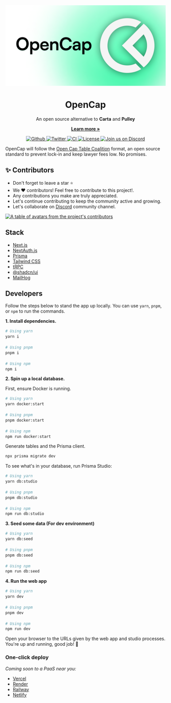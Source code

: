 <picture>
  <source media="(prefers-color-scheme: dark)" srcset=".github/images/cover-dark.png">
  <source media="(prefers-color-scheme: light)" srcset=".github/images/cover-light.png">
  <img alt="OpenCap cover image" src=".github/images/cover-light.png">
</picture>


<h1 align="center">OpenCap</h1>
<p align="center">
  An open source alternative to <strong>Carta</strong> and <strong>Pulley</strong>
</p>
<p align="center">
  <a href="https://opencap.co"><strong>Learn more »</strong></a>
</p>

<p align="center">
  <a href="https://github.com/opencapco/opencap.co/stargazers">
    <img src="https://img.shields.io/github/stars/opencapco/opencap.co??style=flat&label=opencap.co&logo=github&color=2dd4bf&logoColor=fff" alt="Github" />
  </a>
  <a href="https://twitter.com/opencapco">
    <img src="https://img.shields.io/twitter/follow/opencapco?style=flat&label=%40opencapco&logo=twitter&color=0bf&logoColor=0bf" alt="Twitter" />
  </a>
  <a href="https://github.com/opencapco/opencap.co/actions/workflows/production.yml">
    <img src="https://github.com/opencapco/opencap.co/actions/workflows/production.yml/badge.svg?branch=main&title=CI" alt="CI" />
  </a>
  <a href="https://github.com/opencapco/opencap.co/blob/main/LICENSE">
    <img src="https://img.shields.io/github/license/opencapco/opencap.co?label=license&logo=github&color=f80&logoColor=fff" alt="License" />
  </a>
  <a href="https://discord.gg/rCpqnD6G6p">
    <img src="https://img.shields.io/badge/Discord-Join%20us%20on%20Discord-blue" alt="Join us on Discord" />
  </a>
</p>


OpenCap will follow the [Open Cap Table Coalition](https://www.opencaptablecoalition.com/format) format, an open source standard to prevent lock-in and keep lawyer fees low. No promises.

<h2 id="contributors">✨ Contributors</h2>

- Don't forget to leave a star ⭐️
- We ❤️ contributors! Feel free to contribute to this project!.
- Any contributions you make are truly appreciated.
- Let's continue contributing to keep the community active and growing.
- Let's collaborate on [Discord](https://discord.gg/rCpqnD6G6p) community channel.

<a href="https://github.com/opencapco/opencap.co/graphs/contributors">
  <p>
    <img src="https://contrib.rocks/image?repo=opencapco/opencap.co" alt="A table of avatars from the project's contributors" />
  </p>
</a>

## Stack
- [Next.js](https://nextjs.org)
- [NextAuth.js](https://next-auth.js.org)
- [Prisma](https://prisma.io)
- [Tailwind CSS](https://tailwindcss.com)
- [tRPC](https://trpc.io)
- [@shadcn/ui](https://ui.shadcn.com/)
- [MailHog](https://github.com/mailhog/MailHog)

## Developers

Follow the steps below to stand the app up locally. You can use `yarn`, `pnpm`, or `npm` to run the commands.

**1. Install dependencies.**

```sh
# Using yarn
yarn i

# Using pnpm
pnpm i

# Using npm
npm i
```

**2. Spin up a local database.**

First, ensure Docker is running.

```sh
# Using yarn
yarn docker:start

# Using pnpm
pnpm docker:start

# Using npm
npm run docker:start
```

Generate tables and the Prisma client.

```sh
npx prisma migrate dev
```

To see what's in your database, run Prisma Studio:

```sh
# Using yarn
yarn db:studio

# Using pnpm
pnpm db:studio

# Using npm
npm run db:studio


```

**3. Seed some data (For dev environment)**

```sh
# Using yarn
yarn db:seed

# Using pnpm
pnpm db:seed

# Using npm
npm run db:seed
```

**4. Run the web app**

```sh
# Using yarn
yarn dev

# Using pnpm
pnpm dev

# Using npm
npm run dev
```

Open your browser to the URLs given by the web app and studio processes. You're up and running, good job! 🎉

### One-click deploy

_Coming soon to a PaaS near you:_

- [Vercel](https://vercel.com/new/git/external?repository-url=https://github.com/opencapco/opencap.co)
- [Render](https://render.com/deploy?repo=https://github.com/opencapco/opencap.co)
- [Railway](https://railway.app/new?template=)
- [Netlify](https://app.netlify.com/start/deploy?repository=https://github.com/opencapco/opencap.co)
